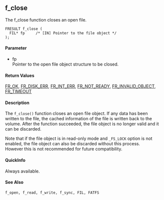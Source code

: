 ## f\_close

The f\_close function closes an open file.

    FRESULT f_close (
      FIL* fp     /* [IN] Pointer to the file object */
    );

#### Parameter

  - fp  
    Pointer to the open file object structure to be closed.

#### Return Values

[FR\_OK](rc.md#ok), [FR\_DISK\_ERR](rc.md#de),
[FR\_INT\_ERR](rc.md#ie), [FR\_NOT\_READY](rc.md#nr),
[FR\_INVALID\_OBJECT](rc.md#io), [FR\_TIMEOUT](rc.md#tm)

#### Description

The `f_close()` function closes an open file object. If any data has
been written to the file, the cached information of the file is written
back to the volume. After the function succeeded, the file object is no
longer valid and it can be discarded.

Note that if the file object is in read-only mode and `_FS_LOCK` option
is not enabled, the file object can also be discarded without this
process. However this is not recommended for future compatibility.

#### QuickInfo

Always available.

#### See Also

`f_open, f_read, f_write, f_sync, FIL, FATFS`
